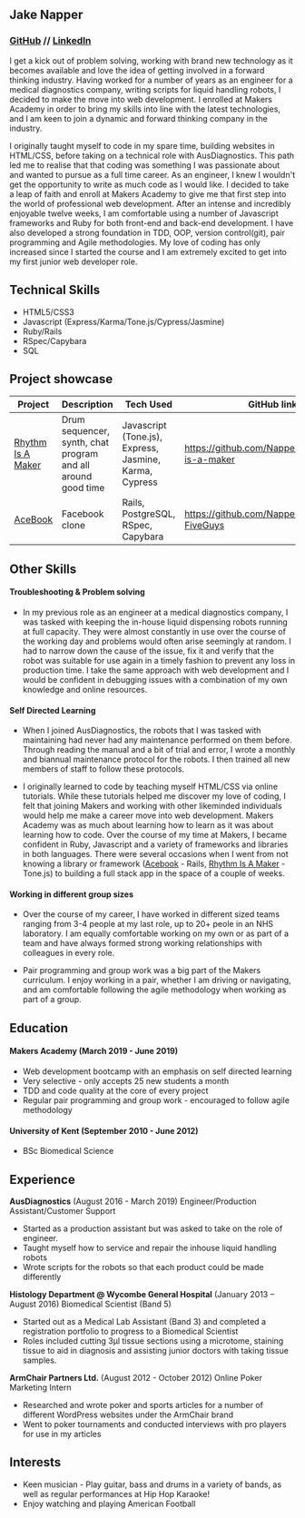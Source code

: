 ## Jake Napper 
### [GitHub](https://github.com/NapperJLG) // [LinkedIn](https://www.linkedin.com/in/jake-napper-4780595a/)

I get a kick out of problem solving, working with brand new technology as it becomes available and love the idea of getting involved in a forward thinking industry. Having worked for a number of years as an engineer for a medical diagnostics company, writing scripts for liquid handling robots, I decided to make the move into web development. I enrolled at Makers Academy in order to bring my skills into line with the latest technologies, and I am keen to join a dynamic and forward thinking company in the industry.

I originally taught myself to code in my spare time, building websites in HTML/CSS, before taking on a technical role with AusDiagnostics. This path led me to realise that that coding was something I was passionate about and wanted to pursue as a full time career. As an engineer, I knew I wouldn't get the opportunity to write as much code as I would like. I decided to take a leap of faith and enroll at Makers Academy to give me that first step into the world of professional web development. After an intense and incredibly enjoyable twelve weeks, I am comfortable using a number of Javascript frameworks and Ruby for both front-end and back-end development. I have also developed a strong foundation in TDD, OOP, version control(git), pair programming and Agile methodologies. My love of coding has only increased since I started the course and I am extremely excited to get into my first junior web developer role.

## Technical Skills

- HTML5/CSS3
- Javascript (Express/Karma/Tone.js/Cypress/Jasmine)
- Ruby/Rails
- RSpec/Capybara
- SQL

## Project showcase

Project | Description | Tech Used | GitHub link
------- | ----------- | --------- | ----------
[Rhythm Is A Maker](https://rhythm-is-a-maker.herokuapp.com/) | Drum sequencer, synth, chat program and all around good time | Javascript (Tone.js), Express, Jasmine, Karma, Cypress | https://github.com/NapperJLG/rhythm-is-a-maker
[AceBook](https://secret-forest-11009.herokuapp.com/) | Facebook clone | Rails, PostgreSQL, RSpec, Capybara | https://github.com/NapperJLG/acebook-FiveGuys

## Other Skills

#### Troubleshooting & Problem solving

- In my previous role as an engineer at a medical diagnostics company, I was tasked with keeping the in-house liquid dispensing robots running at full capacity. They were almost constantly in use over the course of the working day and problems would often arise seemingly at random. I had to narrow down the cause of the issue, fix it and verify that the robot was suitable for use again in a timely fashion to prevent any loss in production time. I take the same approach with web development and I would be confident in debugging issues with a combination of my own knowledge and online resources.

#### Self Directed Learning

- When I joined AusDiagnostics, the robots that I was tasked with maintaining had never had any maintenance performed on them before. Through reading the manual and a bit of trial and error, I wrote a monthly and biannual maintenance protocol for the robots. I then trained all new members of staff to follow these protocols.

- I originally learned to code by teaching myself HTML/CSS via online tutorials. While these tutorials helped me discover my love of coding, I felt that joining Makers and working with other likeminded individuals would help me make a career move into web development.
Makers Academy was as much about learning how to learn as it was about learning how to code. Over the course of my time at Makers, I became confident in Ruby, Javascript and a variety of frameworks and libraries in both languages. There were several occasions when I went from not knowing a library or framework ([Acebook](https://github.com/NapperJLG/acebook-FiveGuys) - Rails, [Rhythm Is A Maker](https://github.com/NapperJLG/rhythm-is-a-maker) - Tone.js) to building a full stack app in the space of a couple of weeks.

#### Working in different group sizes

- Over the course of my career, I have worked in different sized teams ranging from 3-4 people at my last role, up to 20+ peole in an NHS laboratory. I am equally comfortable working on my own or as part of a team and have always formed strong working relationships with colleagues in every role.

- Pair programming and group work was a big part of the Makers curriculum. I enjoy working in a pair, whether I am driving or navigating, and am comfortable following the agile methodology when working as part of a group.

## Education

#### Makers Academy (March 2019 - June 2019)

- Web development bootcamp with an emphasis on self directed learning
- Very selective - only accepts 25 new students a month
- TDD and code quality at the core of every project 
- Regular pair programming and group work - encouraged to follow agile methodology

#### University of Kent (September 2010 - June 2012)

- BSc Biomedical Science

## Experience

**AusDiagnostics** (August 2016 - March 2019)
Engineer/Production Assistant/Customer Support
- Started as a production assistant but was asked to take on the role of engineer.
- Taught myself how to service and repair the inhouse liquid handling robots
- Wrote scripts for the robots so that each product could be made differently

**Histology Department @ Wycombe General Hospital** (January 2013 – August 2016)
Biomedical Scientist (Band 5)
- Started out as a Medical Lab Assistant (Band 3) and completed a registration portfolio to progress to a Biomedical Scientist
- Roles included cutting 3µl tissue sections using a microtome, staining tissue to aid in diagnosis and assisting junior doctors with taking tissue samples.

**ArmChair Partners Ltd.** (August 2012 - October 2012)
Online Poker Marketing Intern
- Researched and wrote poker and sports articles for a number of different WordPress websites under the ArmChair brand
- Went to poker tournaments and conducted interviews with pro players for use in my articles

## Interests

- Keen musician - Play guitar, bass and drums in a variety of bands, as well as regular performances at Hip Hop Karaoke!
- Enjoy watching and playing American Football
